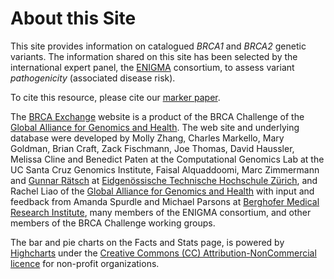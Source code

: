 # About this Site


This site provides information on catalogued _BRCA1_ and _BRCA2_ genetic variants.  The information shared on this site has been selected by the international expert panel, the [ENIGMA](http://enigmaconsortium.org/) consortium, to assess variant *pathogenicity* (associated disease risk).  

To cite this resource, please cite our [marker paper](https://pubmed.ncbi.nlm.nih.gov/30586411/).

The <a href="https://brcaexchange.org">BRCA Exchange</a> website is a product of the BRCA Challenge of the <a href="https://genomicsandhealth.org/">Global Alliance for Genomics and Health</a>. The web site and underlying database were developed by Molly Zhang, Charles Markello, Mary Goldman, Brian Craft, Zack Fischmann, Joe Thomas, David Haussler, Melissa Cline and Benedict Paten at the Computational Genomics Lab at the UC Santa Cruz Genomics Institute, Faisal Alquaddoomi, Marc Zimmermann and <a href="http://ratschlab.org/~raetsch">Gunnar R&auml;tsch</a> at <a href="https://www.ethz.ch/en.html">Eidgenössische Technische Hochschule Zürich</a>, and Rachel Liao of the <a href="https://genomicsandhealth.org/">Global Alliance for Genomics and Health</a> with input and feedback from Amanda Spurdle and Michael Parsons at <a href="http://www.qimrberghofer.edu.au">Berghofer Medical Research Institute</a>, many members of the ENIGMA consortium, and other members of the BRCA Challenge working groups.

The bar and pie charts on the Facts and Stats page, is powered by [Highcharts](https://www.highcharts.com/) under the [Creative Commons (CC) Attribution-NonCommercial licence](http://creativecommons.org/licenses/by-nc/3.0/) for non-profit organizations.
